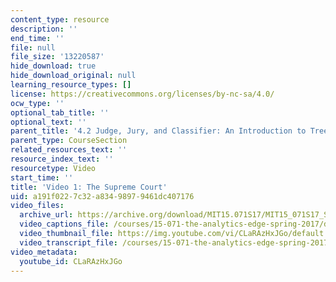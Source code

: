 ```yaml
---
content_type: resource
description: ''
end_time: ''
file: null
file_size: '13220587'
hide_download: true
hide_download_original: null
learning_resource_types: []
license: https://creativecommons.org/licenses/by-nc-sa/4.0/
ocw_type: ''
optional_tab_title: ''
optional_text: ''
parent_title: '4.2 Judge, Jury, and Classifier: An Introduction to Trees '
parent_type: CourseSection
related_resources_text: ''
resource_index_text: ''
resourcetype: Video
start_time: ''
title: 'Video 1: The Supreme Court'
uid: a191f022-7c32-a834-9897-9461dc407176
video_files:
  archive_url: https://archive.org/download/MIT15.071S17/MIT15_071S17_Session_4.2.01_300k.mp4
  video_captions_file: /courses/15-071-the-analytics-edge-spring-2017/de1d037643f65a449af817af69b43510_CLaRAzHxJGo.vtt
  video_thumbnail_file: https://img.youtube.com/vi/CLaRAzHxJGo/default.jpg
  video_transcript_file: /courses/15-071-the-analytics-edge-spring-2017/a499c1fc9ea851f637f8d7e2b674bc60_CLaRAzHxJGo.pdf
video_metadata:
  youtube_id: CLaRAzHxJGo
---
```


